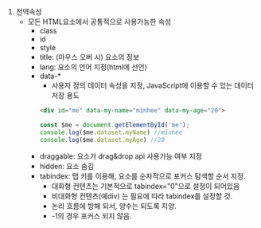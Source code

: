 1. 전역속성
    - 모든 HTML요소에서 공통적으로 사용가능한 속성
        - class
        - id
        - style
        - title: (마우스 오버 시) 요소의 정보 
        - lang: 요소의 언어 지정(html에 선언)
        - data-*
            - 사용자 정의 데이터 속성을 지정, JavaScript에 이용할 수 있는 데이터 저장 용도
            ```html
            <div id="me" data-my-name="minhee" data-my-age="20">
            ```
            ```javaScript
            const $me = document.getElementById('me');
            console.log($me.dataset.myName) //minhee
            console.log($me.dataset.myAge) //20
            ```
        - draggable: 요소가 drag&drop api 사용가능 여부 지정
        - hidden: 요소 숨김
        - tabindex: 탭 키를 이용해, 요소를 순차적으로 포커스 탐색할 순서 지정.
            - 대화형 컨텐츠는 기본적으로 tabindex="0"으로 설정이 되어있음
            - 비대화형 컨텐츠(예div) 는 필요에 따라 tabindex를 설정할 것.
            - 논리 흐름에 방해 되서, 양수는 되도록 지양.
            - -1의 경우 포커스 되지 않음.